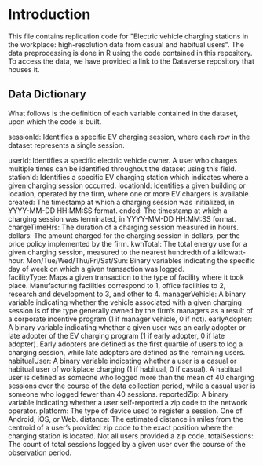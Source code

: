# Introduction
This file contains replication code for "Electric vehicle charging stations in the workplace: high-resolution data from casual and habitual users". The data preprocessing is done in R using the code contained in this repository. To access the data, we have provided a link to the Dataverse repository that houses it.

## Data Dictionary

What follows is the definition of each variable contained in the dataset, upon which the code is built. 

sessionId: Identifies a specific EV charging session, where each row in the dataset represents a single session.

userId: Identifies a specific electric vehicle owner. A user who charges multiple times can be identified throughout the dataset using this field. 
stationId: Identifies a specific EV charging station which indicates where a given charging session occurred. 
locationId: Identifies a given building or location, operated by the firm, where one or more EV chargers is available. 
created: The timestamp at which a charging session was initialized, in YYYY-MM-DD HH:MM:SS format. 
ended: The timestamp at which a charging session was terminated, in YYYY-MM-DD HH:MM:SS format. 
chargeTimeHrs: The duration of a charging session measured in hours. 
dollars: The amount charged for the charging session in dollars, per the price policy implemented by the firm. 
kwhTotal: The total energy use for a given charging session, measured to the nearest hundredth of a kilowatt-hour. 
Mon/Tue/Wed/Thu/Fri/Sat/Sun: Binary variables indicating the specific day of week on which a given transaction was logged.  
facilityType: Maps a given transaction to the type of facility where it took place. Manufacturing facilities correspond to 1, office facilities to 2, research and development to 3, and other to 4. 
managerVehicle: A binary variable indicating whether the vehicle associated with a given charging session is of the type generally owned by the firm’s managers as a result of a corporate incentive program (1 if manager vehicle, 0 if not).
earlyAdopter: A binary variable indicating whether a given user was an early adopter or late adopter of the EV charging program (1 if early adopter, 0 if late adopter). Early adopters are defined as the first quartile of users to log a charging session, while late adopters are defined as the remaining users.  
habitualUser: A binary variable indicating whether a user is a casual or habitual user of workplace charging (1 if habitual, 0 if casual). A habitual user is defined as someone who logged more than the mean of 40 charging sessions over the course of the data collection period, while a casual user is someone who logged fewer than 40 sessions. 
reportedZip: A binary variable indicating whether a user self-reported a zip code to the network operator. 
platform: The type of device used to register a session. One of Android, iOS, or Web. 
distance: The estimated distance in miles from the centroid of a user’s provided zip code to the exact position where the charging station is located. Not all users provided a zip code. 
totalSessions: The count of total sessions logged by a given user over the course of the observation period.  


